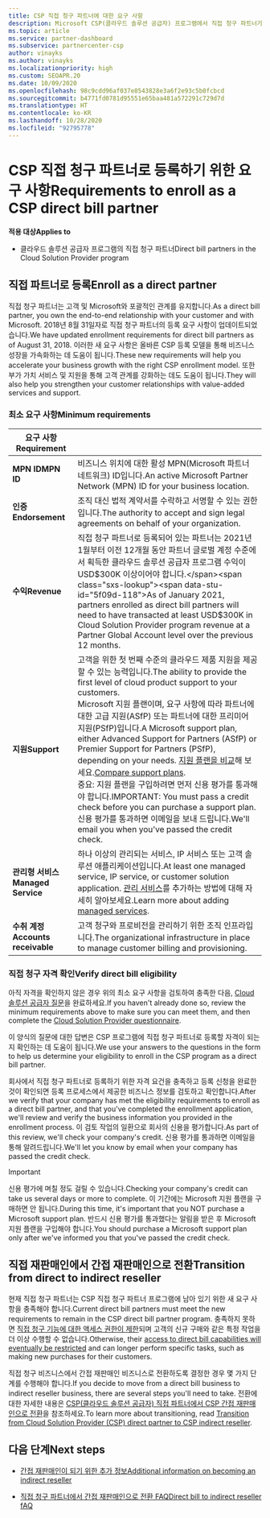 ```yaml
---
title: CSP 직접 청구 파트너에 대한 요구 사항
description: Microsoft CSP(클라우드 솔루션 공급자) 프로그램에서 직접 청구 파트너가 되기 위해 최신 지원 및 서비스 요구 사항을 충족하는 방법을 알아봅니다.
ms.topic: article
ms.service: partner-dashboard
ms.subservice: partnercenter-csp
author: vinayks
ms.author: vinayks
ms.localizationpriority: high
ms.custom: SEOAPR.20
ms.date: 10/09/2020
ms.openlocfilehash: 98c9cdd96af037e8543828e3a6f2e93c5b0fcbcd
ms.sourcegitcommit: b4771fd0781d95551e65baa481a572291c729d7d
ms.translationtype: HT
ms.contentlocale: ko-KR
ms.lasthandoff: 10/28/2020
ms.locfileid: "92795778"
---
```

# <a name="requirements-to-enroll-as-a-csp-direct-bill-partner"></a><span data-ttu-id="5f09d-103">CSP 직접 청구 파트너로 등록하기 위한 요구 사항</span><span class="sxs-lookup"><span data-stu-id="5f09d-103">Requirements to enroll as a CSP direct bill partner</span></span>

<span data-ttu-id="5f09d-104">**적용 대상**</span><span class="sxs-lookup"><span data-stu-id="5f09d-104">**Applies to**</span></span>

- <span data-ttu-id="5f09d-105">클라우드 솔루션 공급자 프로그램의 직접 청구 파트너</span><span class="sxs-lookup"><span data-stu-id="5f09d-105">Direct bill partners in the Cloud Solution Provider program</span></span>

## <a name="enroll-as-a-direct-partner"></a><span data-ttu-id="5f09d-106">직접 파트너로 등록</span><span class="sxs-lookup"><span data-stu-id="5f09d-106">Enroll as a direct partner</span></span>

<span data-ttu-id="5f09d-107">직접 청구 파트너는 고객 및 Microsoft와 포괄적인 관계를 유지합니다.</span><span class="sxs-lookup"><span data-stu-id="5f09d-107">As a direct bill partner, you own the end-to-end relationship with your customer and with Microsoft.</span></span> <span data-ttu-id="5f09d-108">2018년 8월 31일자로 직접 청구 파트너의 등록 요구 사항이 업데이트되었습니다.</span><span class="sxs-lookup"><span data-stu-id="5f09d-108">We have updated enrollment requirements for direct bill partners as of August 31, 2018.</span></span> <span data-ttu-id="5f09d-109">이러한 새 요구 사항은 올바른 CSP 등록 모델을 통해 비즈니스 성장을 가속화하는 데 도움이 됩니다.</span><span class="sxs-lookup"><span data-stu-id="5f09d-109">These new requirements will help you accelerate your business growth with the right CSP enrollment model.</span></span> <span data-ttu-id="5f09d-110">또한 부가 가치 서비스 및 지원을 통해 고객 관계를 강화하는 데도 도움이 됩니다.</span><span class="sxs-lookup"><span data-stu-id="5f09d-110">They will also help you strengthen your customer relationships with value-added services and support.</span></span>

### <a name="minimum-requirements"></a><span data-ttu-id="5f09d-111">최소 요구 사항</span><span class="sxs-lookup"><span data-stu-id="5f09d-111">Minimum requirements</span></span>

|<span data-ttu-id="5f09d-112">**요구 사항**</span><span class="sxs-lookup"><span data-stu-id="5f09d-112">**Requirement**</span></span>|                             |
|--------------------------------|--------------------------------------------------------------|
|<span data-ttu-id="5f09d-113">**MPN ID**</span><span class="sxs-lookup"><span data-stu-id="5f09d-113">**MPN ID**</span></span>   |<span data-ttu-id="5f09d-114">비즈니스 위치에 대한 활성 MPN(Microsoft 파트너 네트워크) ID입니다.</span><span class="sxs-lookup"><span data-stu-id="5f09d-114">An active Microsoft Partner Network (MPN) ID for your business location.</span></span>    |
|<span data-ttu-id="5f09d-115">**인증**</span><span class="sxs-lookup"><span data-stu-id="5f09d-115">**Endorsement**</span></span>   |<span data-ttu-id="5f09d-116">조직 대신 법적 계약서를 수락하고 서명할 수 있는 권한입니다.</span><span class="sxs-lookup"><span data-stu-id="5f09d-116">The authority to accept and sign legal agreements on behalf of your organization.</span></span>|
|<span data-ttu-id="5f09d-117">**수익**</span><span class="sxs-lookup"><span data-stu-id="5f09d-117">**Revenue**</span></span>|<span data-ttu-id="5f09d-118">직접 청구 파트너로 등록되어 있는 파트너는 2021년 1월부터 이전 12개월 동안 파트너 글로벌 계정 수준에서 획득한 클라우드 솔루션 공급자 프로그램 수익이 USD$300K 이상이어야 합니다.</span><span class="sxs-lookup"><span data-stu-id="5f09d-118">As of January 2021, partners enrolled as direct bill partners will need to have transacted at least USD$300K in Cloud Solution Provider program revenue at a Partner Global Account level over the previous 12 months.</span></span>| 
|<span data-ttu-id="5f09d-119">**지원**</span><span class="sxs-lookup"><span data-stu-id="5f09d-119">**Support**</span></span>   |<span data-ttu-id="5f09d-120">고객을 위한 첫 번째 수준의 클라우드 제품 지원을 제공할 수 있는 능력입니다.</span><span class="sxs-lookup"><span data-stu-id="5f09d-120">The ability to provide the first level of cloud product support to your customers.</span></span> <br/><span data-ttu-id="5f09d-121">Microsoft 지원 플랜이며, 요구 사항에 따라 파트너에 대한 고급 지원(ASfP) 또는 파트너에 대한 프리미어 지원(PSfP)입니다.</span><span class="sxs-lookup"><span data-stu-id="5f09d-121">A Microsoft support plan, either Advanced Support for Partners (ASfP) or Premier Support for Partners (PSfP), depending on your needs.</span></span> <span data-ttu-id="5f09d-122">[지원 플랜을 비교](https://partner.microsoft.com/support/partnersupport)해 보세요.</span><span class="sxs-lookup"><span data-stu-id="5f09d-122">[Compare support plans](https://partner.microsoft.com/support/partnersupport).</span></span><br/> <span data-ttu-id="5f09d-123">중요: 지원 플랜을 구입하려면 먼저 신용 평가를 통과해야 합니다.</span><span class="sxs-lookup"><span data-stu-id="5f09d-123">IMPORTANT: You must pass a credit check before you can purchase a support plan.</span></span> <span data-ttu-id="5f09d-124">신용 평가를 통과하면 이메일을 보내 드립니다.</span><span class="sxs-lookup"><span data-stu-id="5f09d-124">We'll email you when you've passed the credit check.</span></span> |
|<span data-ttu-id="5f09d-125">**관리형 서비스**</span><span class="sxs-lookup"><span data-stu-id="5f09d-125">**Managed Service**</span></span>   |<span data-ttu-id="5f09d-126">하나 이상의 관리되는 서비스, IP 서비스 또는 고객 솔루션 애플리케이션입니다.</span><span class="sxs-lookup"><span data-stu-id="5f09d-126">At least one managed service, IP service, or customer solution application.</span></span> <span data-ttu-id="5f09d-127">[관리 서비스](https://partner.microsoft.com/business-opportunities/managed-services-provider)를 추가하는 방법에 대해 자세히 알아보세요.</span><span class="sxs-lookup"><span data-stu-id="5f09d-127">Learn more about adding [managed services](https://partner.microsoft.com/business-opportunities/managed-services-provider).</span></span>|
|<span data-ttu-id="5f09d-128">**수취 계정**</span><span class="sxs-lookup"><span data-stu-id="5f09d-128">**Accounts receivable**</span></span> |<span data-ttu-id="5f09d-129">고객 청구와 프로비전을 관리하기 위한 조직 인프라입니다.</span><span class="sxs-lookup"><span data-stu-id="5f09d-129">The organizational infrastructure in place to manage customer billing and provisioning.</span></span>|

### <a name="verify-direct-bill-eligibility"></a><span data-ttu-id="5f09d-130">직접 청구 자격 확인</span><span class="sxs-lookup"><span data-stu-id="5f09d-130">Verify direct bill eligibility</span></span>

<span data-ttu-id="5f09d-131">아직 자격을 확인하지 않은 경우 위의 최소 요구 사항을 검토하여 충족한 다음, [Cloud 솔루션 공급자 질문](https://partner.microsoft.com/cloud-solution-provider/assessment)을 완료하세요.</span><span class="sxs-lookup"><span data-stu-id="5f09d-131">If you haven't already done so, review the minimum requirements above to make sure you can meet them, and then complete the [Cloud Solution Provider questionnaire](https://partner.microsoft.com/cloud-solution-provider/assessment).</span></span>

<span data-ttu-id="5f09d-132">이 양식의 질문에 대한 답변은 CSP 프로그램에 직접 청구 파트너로 등록할 자격이 되는지 확인하는 데 도움이 됩니다.</span><span class="sxs-lookup"><span data-stu-id="5f09d-132">We use your answers to the questions in the form to help us determine your eligibility to enroll in the CSP program as a direct bill partner.</span></span>

<span data-ttu-id="5f09d-133">회사에서 직접 청구 파트너로 등록하기 위한 자격 요건을 충족하고 등록 신청을 완료한 것이 확인되면 등록 프로세스에서 제공한 비즈니스 정보를 검토하고 확인합니다.</span><span class="sxs-lookup"><span data-stu-id="5f09d-133">After we verify that your company has met the eligibility requirements to enroll as a direct bill partner, and that you've completed the enrollment application, we'll review and verify the business information you provided in the enrollment process.</span></span> <span data-ttu-id="5f09d-134">이 검토 작업의 일환으로 회사의 신용을 평가합니다.</span><span class="sxs-lookup"><span data-stu-id="5f09d-134">As part of this review, we'll check your company's credit.</span></span> <span data-ttu-id="5f09d-135">신용 평가를 통과하면 이메일을 통해 알려드립니다.</span><span class="sxs-lookup"><span data-stu-id="5f09d-135">We'll let you know by email when your company has passed the credit check.</span></span>

>[!IMPORTANT]
><span data-ttu-id="5f09d-136">신용 평가에 며칠 정도 걸릴 수 있습니다.</span><span class="sxs-lookup"><span data-stu-id="5f09d-136">Checking your company's credit can take us several days or more to complete.</span></span> <span data-ttu-id="5f09d-137">이 기간에는 Microsoft 지원 플랜을 구매하면 안 됩니다.</span><span class="sxs-lookup"><span data-stu-id="5f09d-137">During this time, it's important that you NOT purchase a Microsoft support plan.</span></span> <span data-ttu-id="5f09d-138">반드시 신용 평가를 통과했다는 알림을 받은 후 Microsoft 지원 플랜을 구입해야 합니다.</span><span class="sxs-lookup"><span data-stu-id="5f09d-138">You should purchase a Microsoft support plan only after we've informed you that you've passed the credit check.</span></span>

## <a name="transition-from-direct-to-indirect-reseller"></a><span data-ttu-id="5f09d-139">직접 재판매인에서 간접 재판매인으로 전환</span><span class="sxs-lookup"><span data-stu-id="5f09d-139">Transition from direct to indirect reseller</span></span>

<span data-ttu-id="5f09d-140">현재 직접 청구 파트너는 CSP 직접 청구 파트너 프로그램에 남아 있기 위한 새 요구 사항을 충족해야 합니다.</span><span class="sxs-lookup"><span data-stu-id="5f09d-140">Current direct bill partners must meet the new requirements to remain in the CSP direct bill partner program.</span></span> <span data-ttu-id="5f09d-141">충족하지 못하면 [직접 청구 기능에 대한 액세스 권한이 제한](restricted-direct-bill-capabilities.md)되며 고객의 신규 구매와 같은 특정 작업을 더 이상 수행할 수 없습니다.</span><span class="sxs-lookup"><span data-stu-id="5f09d-141">Otherwise, their [access to direct bill capabilities will eventually be restricted](restricted-direct-bill-capabilities.md) and can longer perform specific tasks, such as making new purchases for their customers.</span></span>

<span data-ttu-id="5f09d-142">직접 청구 비즈니스에서 간접 재판매인 비즈니스로 전환하도록 결정한 경우 몇 가지 단계를 수행해야 합니다.</span><span class="sxs-lookup"><span data-stu-id="5f09d-142">If you decide to move from a direct bill business to indirect reseller business, there are several steps you'll need to take.</span></span> <span data-ttu-id="5f09d-143">전환에 대한 자세한 내용은 [CSP(클라우드 솔루션 공급자) 직접 파트너에서 CSP 간접 재판매인으로 전환](transition-direct-to-indirect.md)을 참조하세요.</span><span class="sxs-lookup"><span data-stu-id="5f09d-143">To learn more about transitioning, read [Transition from Cloud Solution Provider (CSP) direct partner to CSP indirect reseller](transition-direct-to-indirect.md).</span></span>

## <a name="next-steps"></a><span data-ttu-id="5f09d-144">다음 단계</span><span class="sxs-lookup"><span data-stu-id="5f09d-144">Next steps</span></span>

- [<span data-ttu-id="5f09d-145">간접 재판매인이 되기 위한 추가 정보</span><span class="sxs-lookup"><span data-stu-id="5f09d-145">Additional information on becoming an indirect reseller</span></span>](https://assetsprod.microsoft.com/csp-directbill-to-indirect-transition.pdf)

- [<span data-ttu-id="5f09d-146">직접 청구 파트너에서 간접 재판매인으로 전환 FAQ</span><span class="sxs-lookup"><span data-stu-id="5f09d-146">Direct bill to indirect reseller fAQ</span></span>](https://assetsprod.microsoft.com/mpn/direct-bill-partner-faq.pdf)
